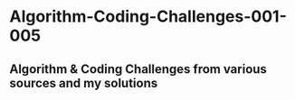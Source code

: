 # Algorithm-Coding-Challenges-001-005
## Algorithm &amp; Coding Challenges from various sources and my solutions

